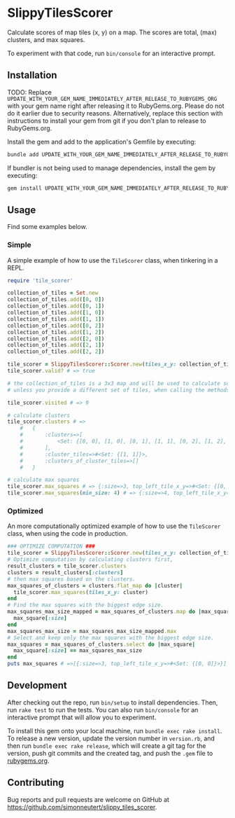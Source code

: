 # SlippyTilesScorer

Calculate scores of map tiles (x, y) on a map. The scores are total, (max)
clusters, and max squares.

To experiment with that code, run `bin/console` for an interactive prompt.

## Installation

TODO: Replace `UPDATE_WITH_YOUR_GEM_NAME_IMMEDIATELY_AFTER_RELEASE_TO_RUBYGEMS_ORG` with your gem name right after releasing it to RubyGems.org. Please do not do it earlier due to security reasons. Alternatively, replace this section with instructions to install your gem from git if you don't plan to release to RubyGems.org.

Install the gem and add to the application's Gemfile by executing:

```bash
bundle add UPDATE_WITH_YOUR_GEM_NAME_IMMEDIATELY_AFTER_RELEASE_TO_RUBYGEMS_ORG
```

If bundler is not being used to manage dependencies, install the gem by executing:

```bash
gem install UPDATE_WITH_YOUR_GEM_NAME_IMMEDIATELY_AFTER_RELEASE_TO_RUBYGEMS_ORG
```

## Usage

Find some examples below.

### Simple

A simple example of how to use the `TileScorer` class, when tinkering in a REPL.

```ruby
require 'tile_scorer'

collection_of_tiles = Set.new
collection_of_tiles.add([0, 0])
collection_of_tiles.add([0, 1])
collection_of_tiles.add([1, 0])
collection_of_tiles.add([1, 1])
collection_of_tiles.add([0, 2])
collection_of_tiles.add([1, 2])
collection_of_tiles.add([2, 0])
collection_of_tiles.add([2, 1])
collection_of_tiles.add([2, 2])

tile_scorer = SlippyTilesScorer::Scorer.new(tiles_x_y: collection_of_tiles)
tile_scorer.valid? # => true

# the collection_of_tiles is a 3x3 map and will be used to calculate scores,
# unless you provide a different set of tiles, when calling the methods.

tile_scorer.visited # => 9

# calculate clusters
tile_scorer.clusters # => 
    #   {
    #       :clusters=>[
    #           <Set: {[0, 0], [1, 0], [0, 1], [1, 1], [0, 2], [1, 2], [2, 2], [2, 1], [2, 0]}>
    #       ],
    #       :cluster_tiles=>#<Set: {[1, 1]}>,
    #       :clusters_of_cluster_tiles=>[]
    #   }

# calculate max squares
tile_scorer.max_squares # => {:size=>3, top_left_tile_x_y=>#<Set: {[0, 0]}>}
tile_scorer.max_squares(min_size: 4) # => {:size=>4, top_left_tile_x_y=>#<Set: {}>}
```

### Optimized

An more computationally optimized example of how to use the `TileScorer` class, when using the code in production.

```ruby
### OPTIMIZE COMPUTATION ###
tile_scorer = SlippyTilesScorer::Scorer.new(tiles_x_y: collection_of_tiles)
# Optimize computation by calculating clusters first,
result_clusters = tile_scorer.clusters
clusters = result_clusters[:clusters]
# then max squares based on the clusters.
max_squares_of_clusters = clusters.flat_map do |cluster|
  tile_scorer.max_squares(tiles_x_y: cluster)
end
# Find the max squares with the biggest edge size.
max_squares_max_size_mapped = max_squares_of_clusters.map do |max_square| 
  max_square[:size]
end
max_squares_max_size = max_squares_max_size_mapped.max
# Select and keep only the max squares with the biggest edge size.
max_squares = max_squares_of_clusters.select do |max_square|
  max_square[:size] == max_squares_max_size
end
puts max_squares # =>[{:size=>3, top_left_tile_x_y=>#<Set: {[0, 0]}>}]
```

## Development

After checking out the repo, run `bin/setup` to install dependencies. Then, run `rake test` to run the tests. You can also run `bin/console` for an interactive prompt that will allow you to experiment.

To install this gem onto your local machine, run `bundle exec rake install`. To release a new version, update the version number in `version.rb`, and then run `bundle exec rake release`, which will create a git tag for the version, push git commits and the created tag, and push the `.gem` file to [rubygems.org](https://rubygems.org).

## Contributing

Bug reports and pull requests are welcome on GitHub at https://github.com/simonneutert/slippy_tiles_scorer.
